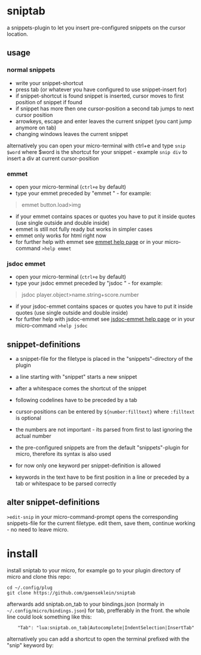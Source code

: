 # sniptab

a snippets-plugin to let you insert pre-configured snippets on the cursor location. 

## usage

### normal snippets 

- write your snippet-shortcut
- press tab (or whatever you have configured to use snippet-insert for)
- if snippet-shortcut is found snippet is inserted, cursor moves to first position of snippet if found
- if snippet has more then one cursor-position a second tab jumps to next cursor position
- arrowkeys, escape and enter leaves the current snippet (you cant jump anymore on tab)
- changing windows leaves the current snippet

alternatively you can open your micro-terminal with ctrl+e and type `snip $word` where $word is the 
shortcut for your snippet - example `snip div` to insert a div at current cursor-position

### emmet

- open your micro-terminal (`ctrl+e` by default)
- type your emmet preceded by "emmet " - for example:
>emmet button.load>img
- if your emmet contains spaces or quotes you have to put it inside quotes (use single outside and double inside)
- emmet is still not fully ready but works in simpler cases
- emmet only works for html right now 
- for further help with emmet see [emmet help page](emmet.md) or in your micro-command `>help emmet`

### jsdoc emmet

- open your micro-terminal (`ctrl+e` by default)
- type your jsdoc emmet preceded by "jsdoc " - for example:
>jsdoc player.object>name.string+score.number
- if your jsdoc-emmet contains spaces or quotes you have to put it inside quotes (use single outside and double inside)
- for further help with jsdoc-emmet see [jsdoc-emmet help page](jsdoc.md) or in your micro-command `>help jsdoc`


## snippet-definitions
- a snippet-file for the filetype is placed in the "snippets"-directory of the plugin
- a line starting with "snippet" starts a new snippet
- after a whitespace comes the shortcut of the snippet
- following codelines have to be preceded by a tab
- cursor-positions can be entered by `${number:filltext}` where `:filltext` is optional
- the numbers are not important - its parsed from first to last ignoring the actual number

- the pre-configured snippets are from the default "snippets"-plugin for micro, therefore its syntax is also used
- for now only one keyword per snippet-definition is allowed
- keywords in the text have to be first position in a line or preceded by a tab or whitespace to be parsed correctly

## alter snippet-definitions

`>edit-snip` in your micro-command-prompt opens the corresponding snippets-file for the current filetype. 
edit them, save them, continue working - no need to leave micro. 


# install 
install sniptab to your micro, for example go to your plugin directory of micro and clone this repo:
```
cd ~/.config/plug
git clone https://github.com/gaenseklein/sniptab
```

afterwards add sniptab.on_tab to your bindings.json (normaly in `~/.config/micro/bindings.json`) for tab, 
prefferably in the front.
the whole line could look something like this:
```
	"Tab": "lua:sniptab.on_tab|Autocomplete|IndentSelection|InsertTab"
```

alternatively you can add a shortcut to open the terminal prefixed with the "snip" keyword by: 
